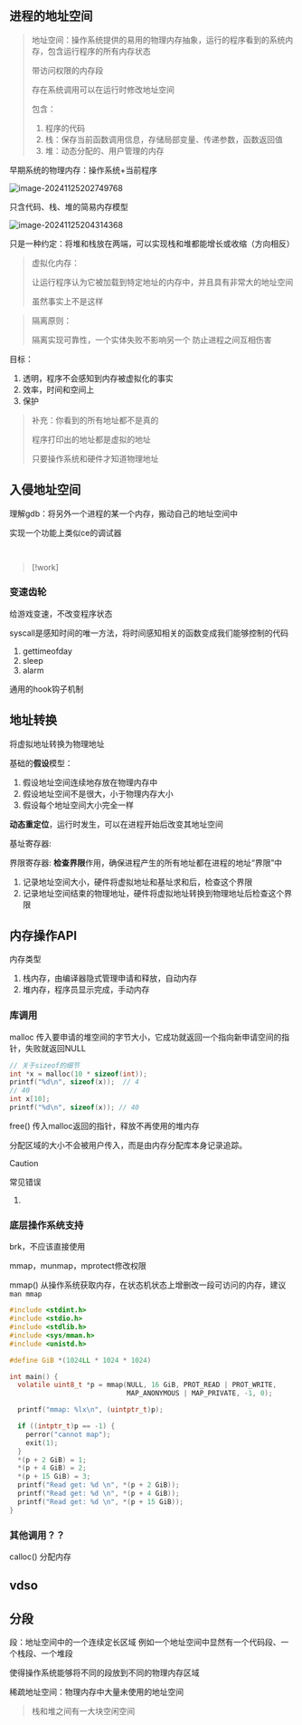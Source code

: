 ## 进程的地址空间

> 地址空间：操作系统提供的易用的物理内存抽象，运行的程序看到的系统内存，包含运行程序的所有内存状态
>
> 带访问权限的内存段
>
> 存在系统调用可以在运行时修改地址空间
>
> 包含：
>
> 1. 程序的代码
> 2. 栈：保存当前函数调用信息，存储局部变量、传递参数，函数返回值
> 3. 堆：动态分配的、用户管理的内存

早期系统的物理内存：操作系统+当前程序

![image-20241125202749768](./images/image-20241125202749768.png)



只含代码、栈、堆的简易内存模型

![image-20241125204314368](./images/image-20241125204314368.png)

只是一种约定：将堆和栈放在两端，可以实现栈和堆都能增长或收缩（方向相反）

> 虚拟化内存：
>
> 让运行程序认为它被加载到特定地址的内存中，并且具有非常大的地址空间
>
> 虽然事实上不是这样

> 隔离原则：
>
> 隔离实现可靠性，一个实体失败不影响另一个
> 防止进程之间互相伤害

目标：

1. 透明，程序不会感知到内存被虚拟化的事实
2. 效率，时间和空间上
3. 保护

> 补充：你看到的所有地址都不是真的
>
> 程序打印出的地址都是虚拟的地址
>
> 只要操作系统和硬件才知道物理地址

## 入侵地址空间

理解gdb：将另外一个进程的某一个内存，搬动自己的地址空间中

实现一个功能上类似ce的调试器

```c++
					
```



> [!work]
>
> 

### 变速齿轮

给游戏变速，不改变程序状态

syscall是感知时间的唯一方法，将时间感知相关的函数变成我们能够控制的代码

1. gettimeofday
2. sleep
3. alarm

通用的hook钩子机制

## 地址转换

将虚拟地址转换为物理地址



基础的**假设**模型：

1. 假设地址空间连续地存放在物理内存中
2. 假设地址空间不是很大，小于物理内存大小
3. 假设每个地址空间大小完全一样



**动态重定位**，运行时发生，可以在进程开始后改变其地址空间

基址寄存器: 

界限寄存器: **检查界限**作用，确保进程产生的所有地址都在进程的地址“界限”中

1. 记录地址空间大小，硬件将虚拟地址和基址求和后，检查这个界限
2. 记录地址空间结束的物理地址，硬件将虚拟地址转换到物理地址后检查这个界限

## 内存操作API

内存类型

1. 栈内存，由编译器隐式管理申请和释放，自动内存
2. 堆内存，程序员显示完成，手动内存

### 库调用

malloc 传入要申请的堆空间的字节大小，它成功就返回一个指向新申请空间的指针，失败就返回NULL

```c
// 关于sizeof的细节
int *x = malloc(10 * sizeof(int)); 
printf("%d\n", sizeof(x));  // 4
// 40
int x[10];
printf("%d\n", sizeof(x)); // 40
```

free() 传入malloc返回的指针，释放不再使用的堆内存

分配区域的大小不会被用户传入，而是由内存分配库本身记录追踪。

> [!caution]
>
> 常见错误
>
> 1. 

### 底层操作系统支持

brk，不应该直接使用

mmap，munmap，mprotect修改权限

mmap() 从操作系统获取内存，在状态机状态上增删改一段可访问的内存，建议`man mmap`

```c
#include <stdint.h>
#include <stdio.h>
#include <stdlib.h>
#include <sys/mman.h>
#include <unistd.h>

#define GiB *(1024LL * 1024 * 1024)

int main() {
  volatile uint8_t *p = mmap(NULL, 16 GiB, PROT_READ | PROT_WRITE,
                             MAP_ANONYMOUS | MAP_PRIVATE, -1, 0);

  printf("mmap: %lx\n", (uintptr_t)p);

  if ((intptr_t)p == -1) {
    perror("cannot map");
    exit(1);
  }
  *(p + 2 GiB) = 1;
  *(p + 4 GiB) = 2;
  *(p + 15 GiB) = 3;
  printf("Read get: %d \n", *(p + 2 GiB));
  printf("Read get: %d \n", *(p + 4 GiB));
  printf("Read get: %d \n", *(p + 15 GiB));
}

```



### 其他调用？？

calloc() 分配内存

## vdso

## 分段

段：地址空间中的一个连续定长区域
例如一个地址空间中显然有一个代码段、一个栈段、一个堆段

使得操作系统能够将不同的段放到不同的物理内存区域



稀疏地址空间：物理内存中大量未使用的地址空间



> 栈和堆之间有一大块空闲空间
>
> 
